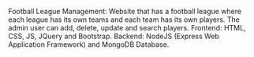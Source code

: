Football League Management: Website that has a football league where each league has its own teams and each team has its own players. The admin user can add, delete, update and search players.
Frontend: HTML, CSS, JS, JQuery and Bootstrap.
Backend: NodeJS (Express Web Application Framework) and MongoDB Database.
